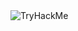 
<body>
  <img src="https://tryhackme-badges.s3.amazonaws.com/LuddeKN.png" alt="TryHackMe">
</body>
